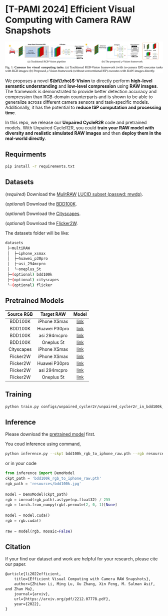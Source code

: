 # [T-PAMI 2024] Efficient Visual Computing with Camera RAW Snapshots

![](resources/cover.png)

We proposes a novel **$\bf{\rho}$-Vision** to directly perform **high-level semantic understanding** and **low-level compression** using **RAW images**. The framework is demonstrated to provide better detection accuracy and compression than RGB-domain counterparts and is shown to be able to generalize across different camera sensors and task-specific models. Additionally, it has the potential to **reduce ISP computation and processing time**.

In this repo, we release our **Unpaired CycleR2R** code and pretrained models. With Unpaired CycleR2R, you could **train your RAW model with diversity and realistic simulated RAW images** and then **deploy them in the real-world directly**.


## Requirments
```bash
pip install -r requirements.txt
```

## Datasets
(*required*) Download the [MulitRAW](https://box.nju.edu.cn/d/0f4b5206cf734bd889aa/) [LUCID subset (passwd: mwdp)](https://pan.baidu.com/s/1x7kGOMEVhPpZYVjlkPIxEw).

(*optional*) Download the [BDD100K](https://www.bdd100k.com/).

(*optional*) Download the [Cityscapes](https://www.cityscapes-dataset.com/). 

(*optional*) Download the [Flicker2W](https://github.com/liujiaheng/CompressionData). 

The datasets folder will be like:
```bash
datasets
 ├─multiRAW
 │  ├─iphone_xsmax
 │  ├─huawei_p30pro
 │  ├─asi_294mcpro
 │  └─oneplus_5t
 ├─(optional) bdd100k
 ├─(optional) cityscapes
 └─(optional) flicker
```


## Pretrained Models
| Source RGB | Target RAW | Model | 
| :---: | :----: | :---: |
| BDD100K | iPhone XSmax | [link](https://box.nju.edu.cn/f/d1e199cd5ada49b88ad9/) |
| BDD100K | Huawei P30pro | [link](https://box.nju.edu.cn/f/9eddaab558ce4b1e953e/) |
| BDD100K | asi 294mcpro | [link](https://box.nju.edu.cn/f/c813bc63ddc14932aba3/) |
| BDD100K | Oneplus 5t | [link](https://box.nju.edu.cn/f/ac70a11515834c43a1ac/) |
| Cityscapes | iPhone XSmax | [link](https://box.nju.edu.cn/f/ec6fc364d90d482f9001/) |
| Flicker2W | iPhone XSmax | [link](https://box.nju.edu.cn/f/acbdf1dded594587aac7/) |
| Flicker2W | Huawei P30pro | [link](https://box.nju.edu.cn/f/647e979dc59d4f8c845c/) |
| Flicker2W | asi 294mcpro | [link](https://box.nju.edu.cn/f/c26c0e5a84da49f884b7/) |
| Flicker2W | Oneplus 5t | [link](https://box.nju.edu.cn/f/3a223fd40c3d4b548ca8/) |


## Training
```bash
python train.py configs/unpaired_cycler2r/unpaired_cycler2r_in_bdd100k_rgb2iphone_raw_20k.py
```

## Inference
Please download the [pretrained model](https://box.nju.edu.cn/f/d1e199cd5ada49b88ad9/) first.

You coud inference using command,
```bash
python inference.py --ckpt bdd100k_rgb_to_iphone_raw.pth --rgb resources/bdd100k.jpg
```

or in your code
```python
from inference import DemoModel
ckpt_path = 'bdd100k_rgb_to_iphone_raw.pth'
rgb_path = 'resources/bdd100k.jpg'

model = DemoModel(ckpt_path)
rgb = imread(rgb_path).astype(np.float32) / 255
rgb = torch.from_numpy(rgb).permute(2, 0, 1)[None]

model = model.cuda()
rgb = rgb.cuda()

raw = model(rgb, mosaic=False)
```


## Citation
If your find our dataset and work are helpful for your research, please cite our paper.
```
@article{li2022efficient, 
	title={Efficient Visual Computing with Camera RAW Snapshots},
	author={Zhihao Li, Ming Lu, Xu Zhang, Xin Feng, M. Salman Asif, and Zhan Ma},
	journal={arxiv}, 
	url={https://arxiv.org/pdf/2212.07778.pdf}, 
	year={2022}, 
}
```
